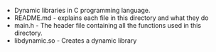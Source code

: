 * Dynamic libraries in C programming language.
* README.md - explains each file in this directory and what they do
* main.h - The header file containing all the functions used in this directory.
* libdynamic.so - Creates a dynamic library
